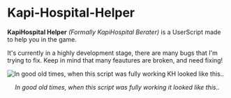 Kapi-Hospital-Helper
=====================

**KapiHospital Helper** *(Formally KapiHospital Berater)* is a UserScript made to help you in the game. 

It's currently in a highly development stage, there are many bugs that I'm trying to fix. Keep in mind that many feautures are broken, and need fixing!

![In good old times, when this script was fully working KH looked like this..](https://user-images.githubusercontent.com/695818/52082713-d3803a00-259d-11e9-904f-a62af10831d1.png)
*<center>In good old times, when this script was fully working it looked like this..* </center>
